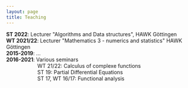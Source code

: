 ```yaml
---
layout: page
title: Teaching
---
```


**ST 2022**: Lecturer "Algorithms and Data structures", HAWK Göttingen<br>
**WT 2021/22**: Lecturer "Mathematics 3 - numerics and statistics" HAWK Göttingen<br>
**2015-2019**: ...<br>
**2016-2021**: Various seminars<br>
&emsp;&emsp;&emsp;&emsp;&emsp;&emsp;WT 21/22: Calculus of complexe functions<br>
&emsp;&emsp;&emsp;&emsp;&emsp;&emsp;ST 19:    Partial Differential Equations<br>
&emsp;&emsp;&emsp;&emsp;&emsp;&emsp;ST 17, WT 16/17: Functional analysis<br>

